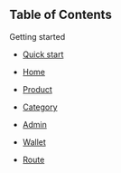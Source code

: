 <!-- TABLE OF CONTENTS -->
## Table of Contents
Getting started
- [Quick start](docs/quickstart.md)

- [Home](docs/home.md)

- [Product](docs/product.md)

- [Category](docs/category.md)

- [Admin](docs/admin_smartchart.md)

- [Wallet](docs/currency_wallet.md)

- [Route](docs/routes.md)